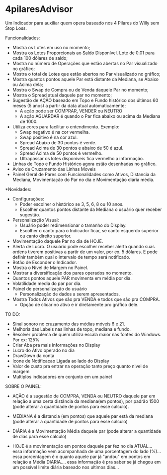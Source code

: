 # 4pilaresAdvisor
Um Indicador para auxiliar quem opera baseado nos 4 Pilares do Willy sem Stop Loss.

Funcionalidades:

* Mostra os Lotes em uso no momento;
* Mostra os Lotes Proporcionais ao Saldo Disponível. Lote de 0.01 para cada 100 dólares de saldo;
* Mostra no número de Operações que estão abertas no Par visualizado no gráfico;
* Mostra o total de Lotes que estão abertos no Par visualizado no gráfico;
* Mostra quantos pontos aquele Par está distante da Mediana, se Abaixo ou Acima dela;
* Mostra o Swap de Compra ou de Venda daquele Par no momento;
* Mostra o Spread atual daquele par no momento;
* Sugestão de AÇÃO baseado em Topo e Fundo histórico dos últimos 60 meses (5 anos) a partir da data atual automaticamente;
  - A ação pode ser COMPRAR, VENDER ou NEUTRO
  - A ação AGUARDAR é quando o Par fica abaixo ou acima da Mediana de 1000.
* Utiliza cores para facilitar o entendimento. Exemplo:
  - Swap negativo é na cor vermelha.
  - Swap positivo é na cor azul.
  - Spread Abaixo de 30 pontos é verde.
  - Spread Acima de 30 pontos e abaixo de 50 é azul.
  - Spread Acima de 50 pontos é vermelho.
  - Ultrapassar os lotes disponíveis fica vermelho a informação.
* Linhas de Topo e Fundo Histórico agora estão desenhadas no gráfico.
* Aviso de Cruzamento das Linhas Moveis
* Painel Geral de Pares com Funcionalidades como Ativos, Distancia da Mediana, Movimentação do Par no dia e Movimentação diária média.

*Novidades:

* Configurações:
  - Poder escolher o histórico se 3, 5, 6, 8 ou 10 anos.
  - Escolher quantos pontos distante da Mediana o usuário quer receber sugestão.
* Personalização Visual:
  - Usuário poder redimensionar o tamanho do Display.
  - Escolher o canto para o Indicador ficar, se canto esquerdo superior ou canto direito superior.
* Movimentação daquele Par no dia de HOJE.
* Alerta de Lucro. O usuário pode escolher receber alerta quando suas ordens tiverem positivas a partir de um valor, por ex. 5 dólares. E pode definir também qual o intervalo de tempo será notificado.
* Botão de Esconder o Indicador.
* Mostra o Nivel de Margem no Painel.
* Mostrar a diversificação dos pares operados no momento.
* Quantos pontos aquele PAR movimenta em média por dia.
* Volatilidade media do par por dia.
* Painel de personalização do usuário
  - Personalização de dados a serem apresentados.
* Mostra Todos Ativos que são pra VENDA e todos que são pra COMPRA.
  - Opção de clicar no ativo e ir diretamente pro gráfico dele.  


TO DO:


* Sinal sonoro no cruzamento das médias móveis 6 e 21.
* Melhoria das Labels nas linhas de topo, mediana e fundo.
* Resolver problema de quem utiliza escala maior nas fontes do Windows. Por ex: 125%
* Criar Aba pra mais informações no Display
* Lucro do Ativo operado no dia
* DrawDown da conta
* Icone de Notificacao Ligada ao lado do Display
* Valor de custo pra entrar na operação tanto preço quanto nivel de margem
* Multiplos indicadores em conjunto em um painel


SOBRE O PAINEL:

- AÇÃO é a sugestão de COMPRA, VENDA ou NEUTRO daquele par em relação a uma certa distância da mediana(em pontos), por padrão 1500 (pode alterar a quantidade de pontos para esse calculo).

- MEDIANA é a distancia (em pontos) que aquele par está da mediana (pode alterar a quantidade de pontos para esse calculo)

- DIÁRIA é a Movimentação Média daquele par (pode alterar a quantidade de dias para esse calculo)

- HOJE é a movimentação em pontos daquele par fez no dia ATUAL... essa informação vem acompanhada de uma porcentagem do lado (%)... essa porcentagem é o quanto aquele par já "andou" em pontos em relação a Média DIARIA.... essa informação é pra saber se já chegou em um possível limite diária baseado nos ultimos dias...
